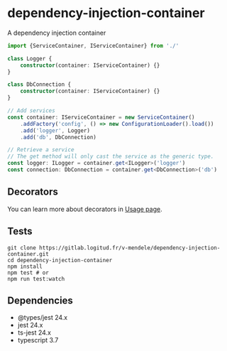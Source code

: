 # dependency-injection-container

A dependency injection container

```typescript
import {ServiceContainer, IServiceContainer} from './'

class Logger {
    constructor(container: IServiceContainer) {}
}

class DbConnection {
    constructor(container: IServiceContainer) {}
}

// Add services
const container: IServiceContainer = new ServiceContainer()
    .addFactory('config', () => new ConfigurationLoader().load())
    .add('logger', Logger)
    .add('db', DbConnection)

// Retrieve a service
// The get method will only cast the service as the generic type.
const logger: ILogger = container.get<ILogger>('logger')
const connection: DbConnection = container.get<DbConnection>('db')
```

## Decorators

You can learn more about decorators in [Usage page](./docs/USAGE.md).

## Tests

```shell script
git clone https://gitlab.logitud.fr/v-mendele/dependency-injection-container.git
cd dependency-injection-container
npm install
npm test # or
npm run test:watch
```

## Dependencies

- @types/jest 24.x
- jest 24.x
- ts-jest 24.x
- typescript 3.7
